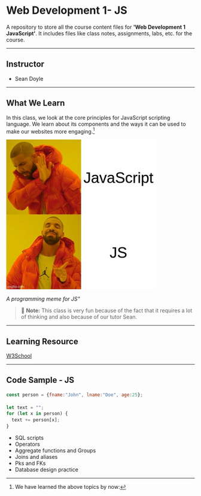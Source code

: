 # Web Development 1- JS

A repository to store all the course content files for **'Web Development 1 JavaScript'**. It includes files like class notes, assignments, labs, etc. for the course.

---

## Instructor

- Sean Doyle

---

## What We Learn

In this class, we look at the core principles for JavaScript scripting language. We learn about its components and the ways it can be used to make our websites more engaging.[^1]

![JS meme](./_readme/JS.jpg)

_A programming meme for JS"_

> :memo: **Note:** This class is very fun because of the fact that it requires a lot of thinking and also because of our tutor Sean.

[^note]: This class takes place in the LB 126 room every Wednesday from 11:40 AM - 2:20 PM.

---

## Learning Resource
[W3School](https://www.w3schools.com/Js/)

---

## Code Sample - JS

```javascript
const person = {fname:"John", lname:"Doe", age:25};

let text = "";
for (let x in person) {
  text += person[x];
}
```

- SQL scripts
- Operators
- Aggregate functions and Groups
- Joins and aliases
- Pks and FKs
- Database design practice

[^1]: We have learned the above topics by now:
